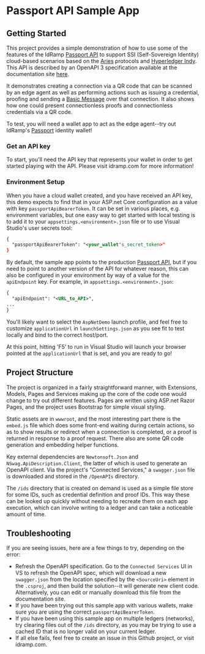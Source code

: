 # Passport API Sample App

## Getting Started
This project provides a simple demonstration of how to use some of the features of the IdRamp [Passport API](https://passport-api.idramp.com/) to support SSI (Self-Sovereign Identity) cloud-based scenarios based on the [Aries](https://github.com/hyperledger/aries-rfcs) protocols and [Hyperledger Indy](https://github.com/hyperledger/indy-sdk). This API is described by an OpenAPI 3 specification available at the documentation site [here](https://passport-api.idramp.com/swagger/index.html).

It demonstrates creating a connection via a QR code that can be scanned by an edge agent as well as performing actions such as issuing a credential, proofing and sending a [Basic Message](https://github.com/hyperledger/aries-rfcs/tree/master/features/0095-basic-message) over that connection. It also shows how one could present connectionless proofs and connectionless credentials via a QR code.

To test, you will need a wallet app to act as the edge agent--try out IdRamp's [Passport](https://idramp.com/passport-identity-wallet/) identity wallet!

### Get an API key
To start, you'll need the API key that represents your wallet in order to get started playing with the API. Please visit idramp.com for more information!

### Environment Setup
When you have a cloud wallet created, and you have received an API key, this demo expects to find that in your ASP.net Core configuration as a value with key `passportApiBearerToken`. It can be set in various places, e.g. environment variables, but one easy way to get started with local testing is to add it to your `appsettings.<environment>.json` file or to use Visual Studio's user secrets tool:

```xml
{
  "passportApiBearerToken": "<your_wallet's_secret_token>"
}
```

By default, the sample app points to the production [Passport API](https://passport-api.idramp.com/), but if you need to point to another version of the API for whatever reason, this can also be configured in your environment by way of a value for the `apiEndpoint` key. For example, in `appsettings.<environment>.json`:

```xml
{
  "apiEndpoint": "<URL_to_API>",
...
}
```

You'll likely want to select the `AspNetDemo` launch profile, and feel free to customize `applicationUrl` in `launchSettings.json` as you see fit to test locally and bind to the correct host/port.

At this point, hitting 'F5' to run in Visual Studio will launch your browser pointed at the `applicationUrl` that is set, and you are ready to go!

## Project Structure
The project is organized in a fairly straightforward manner, with Extensions, Models, Pages and Services making up the core of the code one would change to try out different features. Pages are written using ASP.net Razor Pages, and the project uses Bootstrap for simple visual styling.

Static assets are in `wwwroot`, and the most interesting part there is the `embed.js` file which does some front-end waiting during certain actions, so as to show results or redirect when a connection is completed, or a proof is returned in response to a proof request. There also are some QR code generation and embedding helper functions.

Key external dependencies are `Newtonsoft.Json` and `NSwag.ApiDescription.Client`, the latter of which is used to generate an OpenAPI client. Via the project's "Connected Services," a `swagger.json` file is downloaded and stored in the `/OpenAPIs` directory.

The `/ids` directory that is created on demand is used as a simple file store for some IDs, such as credential definition and proof IDs. This way these can be looked up quickly without needing to recreate them on each app execution, which can involve writing to a ledger and can take a noticeable amount of time.

## Troubleshooting

If you are seeing issues, here are a few things to try, depending on the error:

* Refresh the OpenAPI specification. Go to the `Connected Services` UI in VS to refresh the OpenAPI spec, which will download a new `swagger.json` from the location specified by the `<SourceUri>` element in the `.csproj`, and then build the solution--it will generate new client code. Alternatively, you can edit or manually download this file from the documentation site.
* If you have been trying out this sample app with various wallets, make sure you are using the correct `passportApiBearerToken`.
* If you have been using this sample app on multiple ledgers (networks), try clearing files out of the `/ids` directory, as you may be trying to use a cached ID that is no longer valid on your current ledger.
* If all else fails, feel free to create an issue in this Github project, or visit idramp.com.